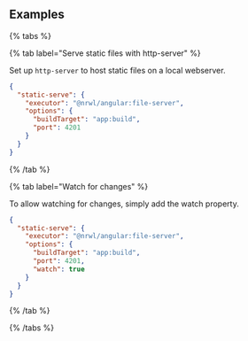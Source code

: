 ## Examples

{% tabs %}

{% tab label="Serve static files with http-server" %}

Set up `http-server` to host static files on a local webserver.

```json
{
  "static-serve": {
    "executor": "@nrwl/angular:file-server",
    "options": {
      "buildTarget": "app:build",
      "port": 4201
    }
  }
}
```

{% /tab %}

{% tab label="Watch for changes" %}

To allow watching for changes, simply add the watch property.

```json
{
  "static-serve": {
    "executor": "@nrwl/angular:file-server",
    "options": {
      "buildTarget": "app:build",
      "port": 4201,
      "watch": true
    }
  }
}
```

{% /tab %}

{% /tabs %}
